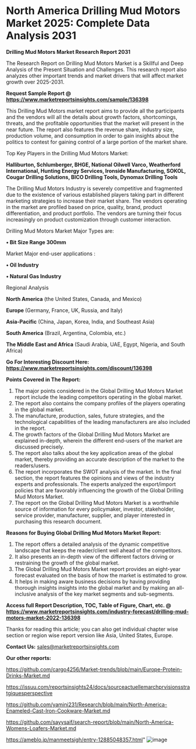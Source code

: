 # North America Drilling Mud Motors Market 2025: Complete Data Analysis 2031

<strong>Drilling Mud Motors Market Research Report 2031</strong>

The Research Report on Drilling Mud Motors Market is a Skillful and Deep Analysis of the Present Situation and Challenges. This research report also analyzes other important trends and market drivers that will affect market growth over 2025-2031.

<strong>Request Sample Report @ <a href=https://www.marketreportsinsights.com/sample/136398>https://www.marketreportsinsights.com/sample/136398</a></strong>

This Drilling Mud Motors market report aims to provide all the participants and the vendors will all the details about growth factors, shortcomings, threats, and the profitable opportunities that the market will present in the near future. The report also features the revenue share, industry size, production volume, and consumption in order to gain insights about the politics to contest for gaining control of a large portion of the market share.

Top Key Players in the Drilling Mud Motors Market:

<strong>Halliburton, Schlumberger, BHGE, National Oilwell Varco, Weatherford International, Hunting Energy Services, Ironside Manufacturing, SOKOL, Cougar Drilling Solutions, BICO Drilling Tools, Dynomax Drilling Tools</strong>

The Drilling Mud Motors Industry is severely competitive and fragmented due to the existence of various established players taking part in different marketing strategies to increase their market share. The vendors operating in the market are profiled based on price, quality, brand, product differentiation, and product portfolio. The vendors are turning their focus increasingly on product customization through customer interaction.

Drilling Mud Motors Market Major Types are:

<strong>• Bit Size Range 300mm</strong>

Market Major end-user applications :

<strong>• Oil Industry

• Natural Gas Industry</strong>

Regional Analysis

</u><strong><b>North America</b></strong> (the United States, Canada, and Mexico)

<strong><b>Europe </b></strong>(Germany, France, UK, Russia, and Italy)

<strong><b>Asia-Pacific</b></strong> (China, Japan, Korea, India, and Southeast Asia)

<strong><b>South America</b></strong> (Brazil, Argentina, Colombia, etc.)

<strong><b>The Middle East and Africa</b></strong> (Saudi Arabia, UAE, Egypt, Nigeria, and South Africa)

<strong>Go For Interesting Discount Here: <a href=https://www.marketreportsinsights.com/discount/136398>https://www.marketreportsinsights.com/discount/136398</a></strong>

<strong>Points Covered in The Report:</strong>
<ol>
  <li>The major points considered in the Global Drilling Mud Motors Market report include the leading competitors operating in the global market.</li>
  <li>The report also contains the company profiles of the players operating in the global market.</li>
  <li>The manufacture, production, sales, future strategies, and the technological capabilities of the leading manufacturers are also included in the report.</li>
  <li>The growth factors of the Global Drilling Mud Motors Market are explained in-depth, wherein the different end-users of the market are discussed precisely.</li>
  <li>The report also talks about the key application areas of the global market, thereby providing an accurate description of the market to the readers/users.</li>
  <li>The report incorporates the SWOT analysis of the market. In the final section, the report features the opinions and views of the industry experts and professionals. The experts analyzed the export/import policies that are favorably influencing the growth of the Global Drilling Mud Motors Market.</li>
  <li>The report on the Global Drilling Mud Motors Market is a worthwhile source of information for every policymaker, investor, stakeholder, service provider, manufacturer, supplier, and player interested in purchasing this research document.</li>
</ol>
<strong>Reasons for Buying Global Drilling Mud Motors Market Report:</strong>

<ol>
  <li>The report offers a detailed analysis of the dynamic competitive landscape that keeps the reader/client well ahead of the competitors.</li>
  <li>It also presents an in-depth view of the different factors driving or restraining the growth of the global market.</li>
  <li>The Global Drilling Mud Motors Market report provides an eight-year forecast evaluated on the basis of how the market is estimated to grow.</li>
  <li>It helps in making aware business decisions by having providing thorough insights insights into the global market and by making an all-inclusive analysis of the key market segments and sub-segments.</li>
</ol>
<strong>Access full Report Description, TOC, Table of Figure, Chart, etc. @ <a href=https://www.marketreportsinsights.com/industry-forecast/drilling-mud-motors-market-2022-136398>https://www.marketreportsinsights.com/industry-forecast/drilling-mud-motors-market-2022-136398</a></strong>


Thanks for reading this article; you can also get individual chapter wise section or region wise report version like Asia, United States, Europe.

<strong>Contact Us:</strong>
sales@marketreportsinsights.com

<strong>Our other reports:</strong>

<a href=https://github.com/cargo4256/Market-trends/blob/main/Europe-Protein-Drinks-Market.md>https://github.com/cargo4256/Market-trends/blob/main/Europe-Protein-Drinks-Market.md</a>

<a href=https://issuu.com/reportsinsights24/docs/sourceactuellemarchprvisionsstratgiquesperspective>https://issuu.com/reportsinsights24/docs/sourceactuellemarchprvisionsstratgiquesperspective</a>

<a href=https://github.com/yamini231/Research/blob/main/North-America-Enameled-Cast-Iron-Cookware-Market.md>https://github.com/yamini231/Research/blob/main/North-America-Enameled-Cast-Iron-Cookware-Market.md</a>

<a href=https://github.com/sayysaif/search-report/blob/main/North-America-Womens-Loafers-Market.md>https://github.com/sayysaif/search-report/blob/main/North-America-Womens-Loafers-Market.md</a>

<a href=https://ameblo.jp/manmeetsigh/entry-12885048357.html>https://ameblo.jp/manmeetsigh/entry-12885048357.html</a>"
![image](https://github.com/user-attachments/assets/8cc514b7-8963-47af-9eaf-1f8751a3c570)
